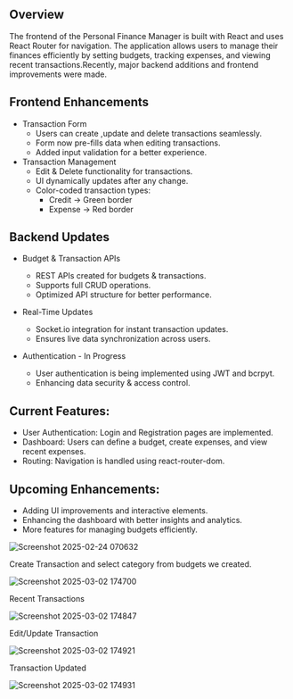 ## Overview
The frontend of the Personal Finance Manager is built with React and uses React Router for navigation. The application allows users to manage their finances efficiently by setting budgets, tracking expenses, and viewing recent transactions.Recently, major backend additions and frontend improvements were made.

## Frontend Enhancements
  - Transaction Form
    - Users can create ,update and delete transactions seamlessly.
    - Form now pre-fills data when editing transactions.
    - Added input validation for a better experience.
  - Transaction Management
    - Edit & Delete functionality for transactions.
    - UI dynamically updates after any change.
    - Color-coded transaction types:
       - Credit → Green border
       - Expense → Red border

## Backend Updates
  - Budget & Transaction APIs
    - REST APIs created for budgets & transactions.
    - Supports full CRUD operations.
    - Optimized API structure for better performance.

  - Real-Time Updates
    - Socket.io integration for instant transaction updates.
    - Ensures live data synchronization across users.

  - Authentication - In Progress
    - User authentication is being implemented using JWT and bcrpyt.
    - Enhancing data security & access control.

## Current Features:
 *  User Authentication: Login and Registration pages are implemented.
 *  Dashboard: Users can define a budget, create expenses, and view recent expenses.
 *  Routing: Navigation is handled using react-router-dom.

## Upcoming Enhancements:
 - Adding UI improvements and interactive elements.
 - Enhancing the dashboard with better insights and analytics.
 - More features for managing budgets efficiently.

![Screenshot 2025-02-24 070632](https://github.com/user-attachments/assets/05ae79bf-4c9a-492b-83d7-a5ee108a8c1e)

Create Transaction and select category from budgets we created.
 
![Screenshot 2025-03-02 174700](https://github.com/user-attachments/assets/ac314db1-2b89-4373-ba20-9e0253c76a07)

Recent Transactions

![Screenshot 2025-03-02 174847](https://github.com/user-attachments/assets/89e54139-dc91-40b0-954e-1b1651aeece6)

Edit/Update Transaction

![Screenshot 2025-03-02 174921](https://github.com/user-attachments/assets/df5e145b-949e-4ef0-b319-5cbac5d9025b)

Transaction Updated

![Screenshot 2025-03-02 174931](https://github.com/user-attachments/assets/b3d9960a-13ab-4b8a-894a-228561c883a2)






